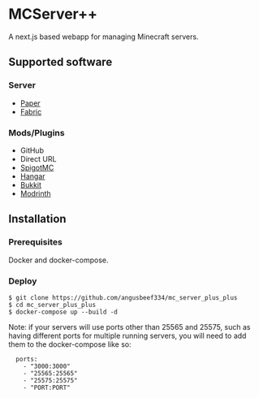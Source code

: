 # MCServer++
A next.js based webapp for managing Minecraft servers.

## Supported software
### Server
* [Paper](https://papermc.io)
* [Fabric](https://fabricmc.net)

### Mods/Plugins
* GitHub
* Direct URL
* [SpigotMC](https://spigotmc.org/resources)
* [Hangar](https://hangar.papermc.io/)
* [Bukkit](https://dev.bukkit.org)
* [Modrinth](https://modrinth.com)

## Installation
### Prerequisites
Docker and docker-compose.

### Deploy
```
$ git clone https://github.com/angusbeef334/mc_server_plus_plus
$ cd mc_server_plus_plus
$ docker-compose up --build -d
```

Note: if your servers will use ports other than 25565 and 25575, such as having different ports for multiple running servers, you will need to add them to the docker-compose like so:
```
  ports:
    - "3000:3000"
    - "25565:25565"
    - "25575:25575"
    - "PORT:PORT"
```
